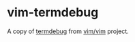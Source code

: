 # vim-termdebug
A copy of [termdebug](https://github.com/vim/vim/tree/d13166e788fcaef59ec65c20b46ca4be16625669/runtime/pack/dist/opt/termdebug) from [vim/vim](https://github.com/vim/vim) project.
